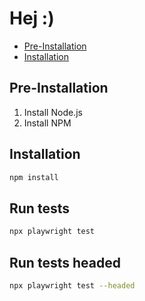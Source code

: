 # Hej :)

- [Pre-Installation](#Pre-Installation)
- [Installation](#Installation)

## Pre-Installation
1. Install Node.js
2. Install NPM

## Installation
```bash
npm install
```
## Run tests 

```bash
npx playwright test
```
## Run tests headed 

```bash
npx playwright test --headed
```


